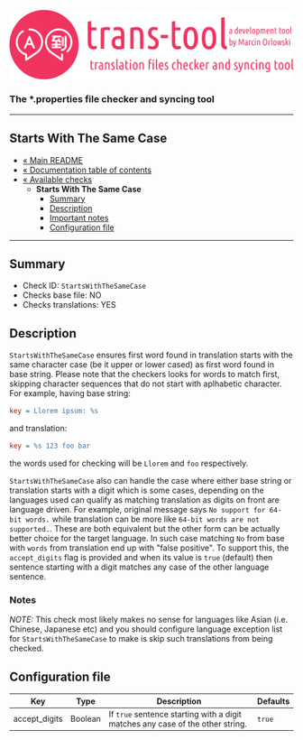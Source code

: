 ![trans-tool logo](../../artwork/trans-tool-logo.png)

### The *.properties file checker and syncing tool ###

---

## Starts With The Same Case ##

* [« Main README](../../README.md)
* [« Documentation table of contents](../README.md)
* [« Available checks](README.md)
  * **Starts With The Same Case**
    * [Summary](#summary)
    * [Description](#description)
    * [Important notes](#notes)
    * [Configuration file](#configuration-file)

---

## Summary ##

* Check ID: `StartsWithTheSameCase`
* Checks base file: NO
* Checks translations: YES

## Description ##

`StartsWithTheSameCase` ensures first word found in translation starts with the same character case (be it upper or lower cased) as
first word found in base string. Please note that the checkers looks for words to match first, skipping character sequences that do
not start with aplhabetic character. For example, having base string:

```ini
key = Llorem ipsum: %s
```

and translation:

```ini
key = %s 123 foo bar
```

the words used for checking will be `Llorem` and `foo` respectively.

`StartsWithTheSameCase` also can handle the case where either base string or translation starts with a digit which is some cases,
depending on the languages used can qualify as matching translation as digits on front are language driven. For example, original
message says `No support for 64-bit words.` while translation can be more like `64-bit words are not supported.`. These are both
equivalent but the other form can be actually better choice for the target language. In such case matching `No` from base
with `words` from translation end up with "false positive". To support this, the `accept_digits` flag is provided and when its value
is `true` (default) then sentence starting with a digit matches any case of the other language sentence.

### Notes ###

*NOTE:* This check most likely makes no sense for languages like Asian (i.e. Chinese, Japanese etc) and you should configure
language exception list for `StartsWithTheSameCase` to make is skip such translations from being checked.

## Configuration file ##

| Key      | Type      | Description | Defaults |
|----------|-----------|-------------|----------|
| accept_digits | Boolean | If `true` sentence starting with a digit matches any case of the other string. | `true` |
